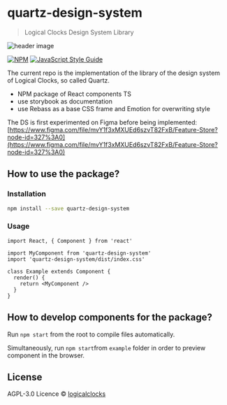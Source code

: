 # quartz-design-system

> Logical Clocks Design System Library

![header image](https://uploads-ssl.webflow.com/5e6f7cd3ee7f51d539a4da0b/5f58c6619b7b20b02e88b0d9_quartz.jpg)

[![NPM](https://img.shields.io/npm/v/quartz-design-system.svg)](https://www.npmjs.com/package/quartz-design-system) [![JavaScript Style Guide](https://img.shields.io/badge/code_style-standard-brightgreen.svg)](https://standardjs.com)

The current repo is the implementation of the library of the design system of Logical Clocks, so called Quartz.

- NPM package of React components TS
- use storybook as documentation
- use Rebass as a base CSS frame and Emotion for overwriting style

The DS is first experimented on Figma before being implemented:
[https://www.figma.com/file/mvY1f3xMXUEd6szvT82FxB/Feature-Store?node-id=327%3A0](https://www.figma.com/file/mvY1f3xMXUEd6szvT82FxB/Feature-Store?node-id=327%3A0)


## How to use the package?

### Installation

```bash
npm install --save quartz-design-system
```

### Usage

```tsx
import React, { Component } from 'react'

import MyComponent from 'quartz-design-system'
import 'quartz-design-system/dist/index.css'

class Example extends Component {
  render() {
    return <MyComponent />
  }
}
```

## How to develop components for the package?

Run `npm start` from the root to compile files automatically.

Simultaneously, run `npm start`from `example` folder in order to preview component in the browser.


## License

AGPL-3.0 Licence  © [logicalclocks](https://github.com/logicalclocks)
